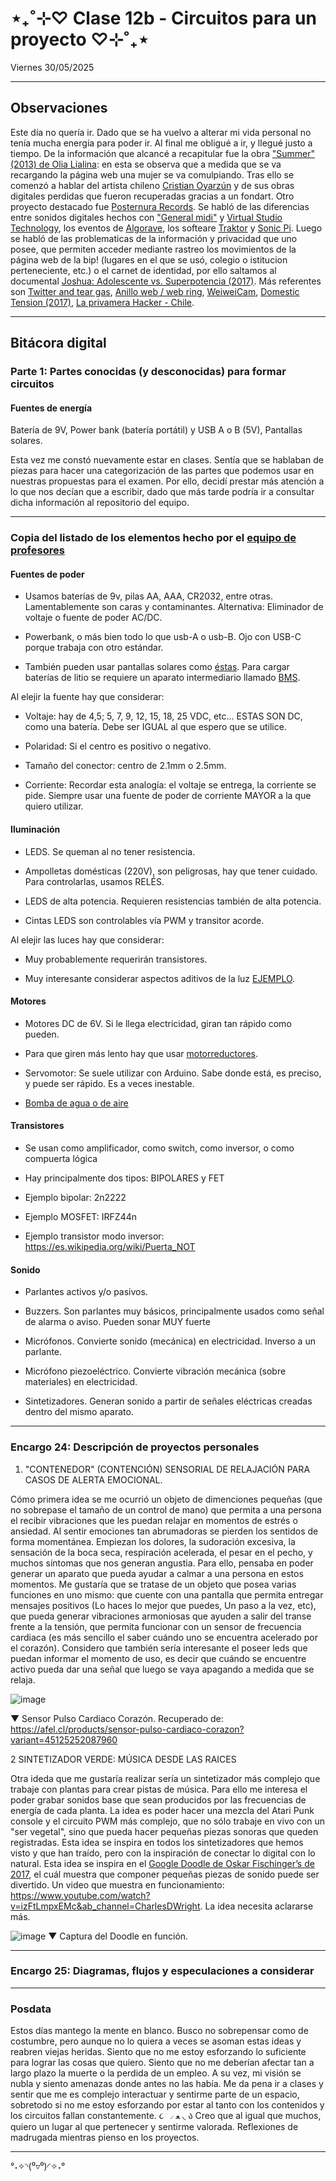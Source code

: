 # ⋆₊˚⊹♡ Clase  12b - Circuitos para un proyecto ♡⊹˚₊⋆

Viernes 30/05/2025

***

## Observaciones

<!---Recordar para programar "md" (markdown): 
- https://github.com/adam-p/markdown-here/wiki/Markdown-Cheatsheet 
- https://www.markdownguide.org/basic-syntax/
[Demasled](https://www.demasled.cl/)
--->

Este día no quería ir. Dado que se ha vuelvo a alterar mi vida personal no tenía mucha energía para poder ir. Al final me obligué a ir, y llegué justo a tiempo.
De la información que alcancé a recapitular fue la obra ["Summer" (2013) de Olia Lialina](https://rhizome.org/editorial/2013/aug/8/olia-lialina-summer-2013/): en esta se observa que a medida que se va recargando la página web una mujer se va comulpiando. Tras ello se comenzó a hablar del artista chileno [Cristian Oyarzún](https://www.error404.cl/coyarzun.htm) y de sus obras digitales perdidas que fueron recuperadas gracias a un fondart. Otro proyecto destacado fue [Posternura Records](https://posternurarecords.cl/). Se habló de las diferencias entre sonidos digitales hechos con ["General midi"](https://es.wikipedia.org/wiki/General_MIDI) y [Virtual Studio Technology](https://en.wikipedia.org/wiki/Virtual_Studio_Technology), los eventos de [Algorave](https://en.wikipedia.org/wiki/Algorave), los softeare [Traktor](https://en.wikipedia.org/wiki/Traktor) y [Sonic Pi](https://sonic-pi.net/).
Luego se habló de las problematicas de la información y privacidad que uno posee, que permiten acceder mediante rastreo los movimientos de la página web de la bip! (lugares en el que se usó, colegio o istitucion perteneciente, etc.) o el carnet de identidad, por ello saltamos al documental [Joshua: Adolescente vs. Superpotencia (2017)](https://en.wikipedia.org/wiki/Joshua:_Teenager_vs._Superpower). Más referentes son [Twitter and tear gas](https://es.wikipedia.org/wiki/Twitter_and_tear_gas), [Anillo web / web ring](https://es.wikipedia.org/wiki/Anillo_web), [WeiweiCam](https://en.wikipedia.org/wiki/WeiweiCam), [Domestic Tension (2017)](https://wafaabilal.com/domestic-tension/), [La privamera Hacker - Chile](https://phacker.org/).

***

## Bitácora digital

### Parte 1: Partes conocidas (y desconocidas) para formar circuitos

#### Fuentes de energía

Batería de 9V, Power bank (batería portátil) y USB A o B (5V), Pantallas solares.

Esta vez me constó nuevamente estar en clases. Sentía que se hablaban de piezas para hacer una categorización de las partes que podemos usar en nuestras propuestas para el examen.
Por ello, decidí prestar más atención a lo que nos decían que a escribir, dado que más tarde podría ir a consultar dicha información al repositorio del equipo.

***
### Copia del listado de los elementos hecho por el [equipo de profesores](https://github.com/disenoUDP/dis8644-2025-1/tree/main/00-docentes/sesion-12b)

#### Fuentes de poder

* Usamos baterías de 9v, pilas AA, AAA, CR2032, entre otras. Lamentablemente son caras y contaminantes. Alternativa: Eliminador de voltaje o fuente de poder AC/DC.

* Powerbank, o más bien todo lo que usb-A o usb-B. Ojo con USB-C porque trabaja con otro estándar.

* También pueden usar pantallas solares como [éstas](https://listado.mercadolibre.cl/mini-panel-solar#D[A:mini%20panel%20solar]).
  Para cargar baterías de litio se requiere un aparato intermediario llamado [BMS](https://afel.cl/collections/cargador-balanceador).
  
Al elejir la fuente hay que considerar:

- Voltaje: hay de 4,5; 5, 7, 9, 12, 15, 18, 25 VDC, etc... ESTAS SON DC, como una batería. Debe ser IGUAL al que espero que se utilice.

- Polaridad: Si el centro es positivo o negativo.

- Tamaño del conector: centro de 2.1mm o 2.5mm.

- Corriente: Recordar esta analogía: el voltaje se entrega, la corriente se pide. Siempre usar una fuente de poder de corriente MAYOR a la que quiero utilizar.

#### Iluminación

* LEDS. Se queman al no tener resistencia.

* Ampolletas domésticas (220V), son peligrosas, hay que tener cuidado. Para controlarlas, usamos RELÉS.

* LEDS de alta potencia. Requieren resistencias también de alta potencia.

* Cintas LEDS son controlables vía PWM y transitor acorde.

Al elejir las luces hay que considerar:

- Muy probablemente requerirán transistores.

- Muy interesante considerar aspectos aditivos de la luz [EJEMPLO](https://lorre-mill.com/spectrabloom).

#### Motores

* Motores DC de 6V. Si le llega electricidad, giran tan rápido como pueden.

* Para que giren más lento hay que usar [motorreductores](https://afel.cl/collections/motorreductores).

* Servomotor: Se suele utilizar con Arduino. Sabe donde está, es preciso, y puede ser rápido. Es a veces inestable.

* [Bomba de agua o de aire](https://afel.cl/products/mini-bomba-de-agua-sumergible-120l-h?_pos=1&_sid=1ab36901a&_ss=r)

#### Transistores

- Se usan como amplificador, como switch, como inversor, o como compuerta lógica

- Hay principalmente dos tipos: BIPOLARES y FET

- Ejemplo bipolar: 2n2222

- Ejemplo MOSFET: IRFZ44n

- Ejemplo transistor modo inversor: <https://es.wikipedia.org/wiki/Puerta_NOT>

#### Sonido

- Parlantes activos y/o pasivos.

- Buzzers. Son parlantes muy básicos, principalmente usados como señal de alarma o aviso. Pueden sonar MUY fuerte

- Micrófonos. Convierte sonido (mecánica) en electricidad. Inverso a un parlante.

- Micrófono piezoeléctrico. Convierte vibración mecánica (sobre materiales) en electricidad.

- Sintetizadores. Generan sonido a partir de señales eléctricas creadas dentro del mismo aparato.

***

### Encargo 24: Descripción de proyectos personales

1. "CONTENEDOR" (CONTENCIÓN) SENSORIAL DE RELAJACIÓN PARA CASOS DE ALERTA EMOCIONAL.

Cómo primera idea se me ocurrió un objeto de dimenciones pequeñas (que no sobrepase el tamaño de un control de mano) que permita a una persona el recibir vibraciones que les puedan relajar en momentos de estrés o ansiedad. Al sentir emociones tan abrumadoras se pierden los sentidos de forma momentánea. Empiezan los dolores, la sudoración excesiva, la sensación de la boca seca, respiración acelerada, el pesar en el pecho, y muchos síntomas que nos generan angustia. Para ello, pensaba en poder generar un aparato que pueda ayudar a calmar a una persona en estos momentos. Me gustaría que se tratase de un objeto que posea varias funciones en uno mismo: que cuente con una pantalla que permita entregar mensajes positivos (Lo haces lo mejor que puedes, Un paso a la vez, etc), que pueda generar vibraciones armoniosas que ayuden a salir del transe frente a la tensión, que permita funcionar con un sensor de frecuencia cardiaca (es más sencillo el saber cuándo uno se encuentra acelerado por el corazón). Considero que también sería interesante el poseer leds que puedan informar el momento de uso, es decir que cuándo se encuentre activo pueda dar una señal que luego se vaya apagando a medida que se relaja.

![image](https://github.com/user-attachments/assets/bc6d79c3-1434-4591-97e6-ecf1c515856d)

▼ Sensor Pulso Cardiaco Corazón. Recuperado de: <https://afel.cl/products/sensor-pulso-cardiaco-corazon?variant=45125252087960>

2 SINTETIZADOR VERDE: MÚSICA DESDE LAS RAICES

Otra ideda que me gustaría realizar sería un sintetizador más complejo que trabaje con plantas para crear pistas de música. Para ello me interesa el poder grabar sonidos base que sean producidos por las frecuencias de energía de cada planta. La idea es poder hacer una mezcla del Atari Punk console y el circuito PWM más complejo, que no sólo trabaje en vivo con un "ser vegetal", sino que pueda hacer pequeñas piezas sonoras que queden registradas. Esta idea se inspira en todos los sintetizadores que hemos visto y que han traído, pero con la inspiración de conectar lo digital con lo natural. Esta idea se inspira en el [Google Doodle de Oskar Fischinger’s de 2017](https://www.google.com/logos/doodles/2017/fischinger/fischinger17.9.html?hl=es-419), el cuál muestra que componer pequeñas piezas de sonido puede ser divertido. Un video que muestra en funcionamiento: <https://www.youtube.com/watch?v=izFtLmpxEMc&ab_channel=CharlesDWright>. La idea necesita aclararse más.

![image](https://github.com/user-attachments/assets/9f77d402-d8ff-4ead-b9ab-722fbd15b071)
▼ Captura del Doodle en función.

***

### Encargo 25: Diagramas, flujos y especulaciones a considerar

***

### Posdata

Estos días mantego la mente en blanco. Busco no sobrepensar como de costumbre, pero aunque no lo quiera a veces se asoman estas ideas y reabren viejas heridas. Siento que no me estoy esforzando lo suficiente para lograr las cosas que quiero. Siento que no me deberían afectar tan a largo plazo la muerte o la perdida de un empleo. A su vez, mi visión se nubla y siento amenazas donde antes no las había. Me da pena ir a clases y sentir que me es complejo interactuar y sentirme parte de un espacio, sobretodo si no me estoy esforzando por estar al tanto con los contenidos y los circuitos fallan constantemente. ૮ ◞ ﻌ ◟ ა
Creo que al igual que muchos, quiero un lugar al que pertenecer y sentirme valorada.
Reflexiones de madrugada mientras pienso en los proyectos.

***

°˖✧◝(⁰▿⁰)◜✧˖°
